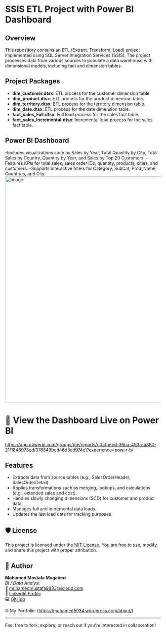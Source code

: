 # SSIS ETL Project with Power BI Dashboard

## Overview
This repository contains an ETL (Extract, Transform, Load) project implemented using SQL Server Integration Services (SSIS). The project processes data from various sources to populate a data warehouse with dimensional models, including fact and dimension tables.

## Project Packages
- **dim_customer.dtsx**: ETL process for the customer dimension table.
- **dim_product.dtsx**: ETL process for the product dimension table.
- **dim_territory.dtsx**: ETL process for the territory dimension table.
- **dim_date.dtsx**: ETL process for the date dimension table.
- **fact_sales_Full.dtsx**: Full load process for the sales fact table.
- **fact_sales_Incremental.dtsx**: Incremental load process for the sales fact table.
  
## Power BI Dashboard
-Includes visualizations such as Sales by Year, Total Quantity by City, Total Sales by Country, Quantity by Year, and Sales by Top 20 Customers.
-Features KPIs for total sales, sales order IDs, quantity, products, cities, and customers.
-Supports interactive filters for Category, SubCat, Prod_Name, Countries, and City.
<img width="1573" height="730" alt="image" src="https://github.com/user-attachments/assets/757a4415-50f6-4b8d-b816-4a70a3836b56" />
# 🔗 View the Dashboard Live on Power BI
https://app.powerbi.com/groups/me/reports/d0a1bebd-36ba-493a-a380-21f1848973ed/376849bed46d3ed974e1?experience=power-bi

## Features
- Extracts data from source tables (e.g., SalesOrderHeader, SalesOrderDetail).
- Applies transformations such as merging, lookups, and calculations (e.g., extended sales and cost).
- Handles slowly changing dimensions (SCD) for customer and product data.
- Manages full and incremental data loads.
- Updates the last load date for tracking purposes.

## 🛡️ License

This project is licensed under the [MIT License](LICENSE). You are free to use, modify, and share this project with proper attribution.

## 👤 Author

**Mohamed Mostafa Mogahed**  
*BI / Data Analyst*  
📧 muhamedmustafa9933@icloud.com  
🔗 [LinkedIn Profile](https://www.linkedin.com/in/mohamedmostafa99/)  
💻 [GitHub](https://github.com/muhamemustafa99)


🌐 My Portfolio:  (https://mohamed5034.wordpress.com/about/)

---

Feel free to fork, explore, or reach out if you're interested in collaboration!
